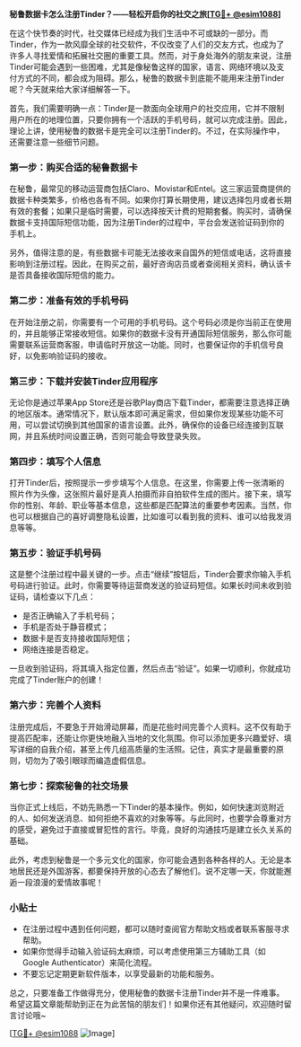 **秘鲁数据卡怎么注册Tinder？——轻松开启你的社交之旅[[TG💪+ @esim1088](https://t.me/s/esim1088)]**

在这个快节奏的时代，社交媒体已经成为我们生活中不可或缺的一部分。而Tinder，作为一款风靡全球的社交软件，不仅改变了人们的交友方式，也成为了许多人寻找爱情和拓展社交圈的重要工具。然而，对于身处海外的朋友来说，注册Tinder可能会遇到一些困难，尤其是像秘鲁这样的国家，语言、网络环境以及支付方式的不同，都会成为阻碍。那么，秘鲁的数据卡到底能不能用来注册Tinder呢？今天就来给大家详细解答一下。

首先，我们需要明确一点：Tinder是一款面向全球用户的社交应用，它并不限制用户所在的地理位置，只要你拥有一个活跃的手机号码，就可以完成注册。因此，理论上讲，使用秘鲁的数据卡是完全可以注册Tinder的。不过，在实际操作中，还需要注意一些细节问题。

### **第一步：购买合适的秘鲁数据卡**
在秘鲁，最常见的移动运营商包括Claro、Movistar和Entel。这三家运营商提供的数据卡种类繁多，价格也各有不同。如果你打算长期使用，建议选择包月或者长期有效的套餐；如果只是临时需要，可以选择按天计费的短期套餐。购买时，请确保数据卡支持国际短信功能，因为注册Tinder的过程中，平台会发送验证码到你的手机上。

另外，值得注意的是，有些数据卡可能无法接收来自国外的短信或电话，这将直接影响到注册过程。因此，在购买之前，最好咨询店员或者查阅相关资料，确认该卡是否具备接收国际短信的能力。

### **第二步：准备有效的手机号码**
在开始注册之前，你需要有一个可用的手机号码。这个号码必须是你当前正在使用的，并且能够正常接收短信。如果你的数据卡没有开通国际短信服务，那么你可能需要联系运营商客服，申请临时开放这一功能。同时，也要保证你的手机信号良好，以免影响验证码的接收。

### **第三步：下载并安装Tinder应用程序**
无论你是通过苹果App Store还是谷歌Play商店下载Tinder，都需要注意选择正确的地区版本。通常情况下，默认版本即可满足需求，但如果你发现某些功能不可用，可以尝试切换到其他国家的语言设置。此外，确保你的设备已经连接到互联网，并且系统时间设置正确，否则可能会导致登录失败。

### **第四步：填写个人信息**
打开Tinder后，按照提示一步步填写个人信息。在这里，你需要上传一张清晰的照片作为头像，这张照片最好是真人拍摄而非自拍软件生成的图片。接下来，填写你的性别、年龄、职业等基本信息，这些都是匹配算法的重要参考因素。当然，你也可以根据自己的喜好调整隐私设置，比如谁可以看到我的资料、谁可以给我发消息等等。

### **第五步：验证手机号码**
这是整个注册过程中最关键的一步。点击“继续”按钮后，Tinder会要求你输入手机号码进行验证。此时，你需要等待运营商发送的验证码短信。如果长时间未收到验证码，请检查以下几点：
- 是否正确输入了手机号码；
- 手机是否处于静音模式；
- 数据卡是否支持接收国际短信；
- 网络连接是否稳定。

一旦收到验证码，将其填入指定位置，然后点击“验证”。如果一切顺利，你就成功完成了Tinder账户的创建！

### **第六步：完善个人资料**
注册完成后，不要急于开始滑动屏幕，而是花些时间完善个人资料。这不仅有助于提高匹配率，还能让你更快地融入当地的文化氛围。你可以添加更多兴趣爱好、填写详细的自我介绍，甚至上传几组高质量的生活照。记住，真实才是最重要的原则，切勿为了吸引眼球而编造虚假信息。

### **第七步：探索秘鲁的社交场景**
当你正式上线后，不妨先熟悉一下Tinder的基本操作。例如，如何快速浏览附近的人、如何发送消息、如何拒绝不喜欢的对象等等。与此同时，也要学会尊重对方的感受，避免过于直接或冒犯性的言行。毕竟，良好的沟通技巧是建立长久关系的基础。

此外，考虑到秘鲁是一个多元文化的国家，你可能会遇到各种各样的人。无论是本地居民还是外国游客，都要保持开放的心态去了解他们。说不定哪一天，你就能邂逅一段浪漫的爱情故事呢！

### **小贴士**
- 在注册过程中遇到任何问题，都可以随时查阅官方帮助文档或者联系客服寻求帮助。
- 如果你觉得手动输入验证码太麻烦，可以考虑使用第三方辅助工具（如Google Authenticator）来简化流程。
- 不要忘记定期更新软件版本，以享受最新的功能和服务。

总之，只要准备工作做得充分，使用秘鲁的数据卡注册Tinder并不是一件难事。希望这篇文章能帮助到正在为此苦恼的朋友们！如果你还有其他疑问，欢迎随时留言讨论哦~

[[TG💪+ @esim1088](https://t.me/s/esim1088) ![Image](https://i.postimg.cc/4NQfJmqS/Snipaste-2025-05-13-00-14-12.png)]